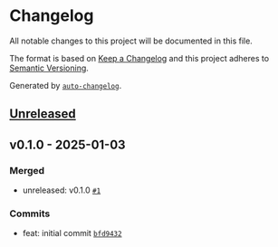 # Changelog

All notable changes to this project will be documented in this file.

The format is based on [Keep a Changelog](https://keepachangelog.com/en/1.0.0/)
and this project adheres to [Semantic Versioning](https://semver.org/spec/v2.0.0.html).

Generated by [`auto-changelog`](https://github.com/CookPete/auto-changelog).

## [Unreleased](https://github.com/fhyfr/validatron/compare/v0.1.0...HEAD)

## v0.1.0 - 2025-01-03

### Merged

- unreleased: v0.1.0 [`#1`](https://github.com/fhyfr/validatron/pull/1)

### Commits

- feat: initial commit [`bfd9432`](https://github.com/fhyfr/validatron/commit/bfd9432724b329f2445aa2ade36c824e1508522f)
